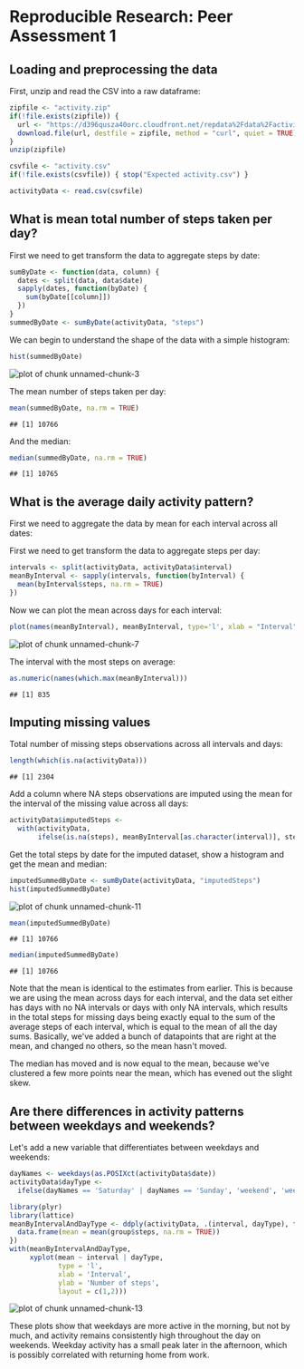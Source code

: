 # Reproducible Research: Peer Assessment 1


## Loading and preprocessing the data

First, unzip and read the CSV into a raw dataframe:


```r
zipfile <- "activity.zip"
if(!file.exists(zipfile)) {
  url <- "https://d396qusza40orc.cloudfront.net/repdata%2Fdata%2Factivity.zip"
  download.file(url, destfile = zipfile, method = "curl", quiet = TRUE)
}
unzip(zipfile)

csvfile <- "activity.csv"
if(!file.exists(csvfile)) { stop("Expected activity.csv") }

activityData <- read.csv(csvfile)
```


## What is mean total number of steps taken per day?

First we need to get transform the data to aggregate steps by date:


```r
sumByDate <- function(data, column) {
  dates <- split(data, data$date)
  sapply(dates, function(byDate) {
    sum(byDate[[column]])
  })
}
summedByDate <- sumByDate(activityData, "steps")
```

We can begin to understand the shape of the data with a simple histogram:


```r
hist(summedByDate)
```

![plot of chunk unnamed-chunk-3](figure/unnamed-chunk-3.png) 

The mean number of steps taken per day:


```r
mean(summedByDate, na.rm = TRUE)
```

```
## [1] 10766
```

And the median:


```r
median(summedByDate, na.rm = TRUE)
```

```
## [1] 10765
```

## What is the average daily activity pattern?

First we need to aggregate the data by mean for each interval across all dates:

First we need to get transform the data to aggregate steps per day:


```r
intervals <- split(activityData, activityData$interval)
meanByInterval <- sapply(intervals, function(byInterval) {
  mean(byInterval$steps, na.rm = TRUE)
})
```

Now we can plot the mean across days for each interval:


```r
plot(names(meanByInterval), meanByInterval, type='l', xlab = "Interval", ylab = "Mean")
```

![plot of chunk unnamed-chunk-7](figure/unnamed-chunk-7.png) 

The interval with the most steps on average:


```r
as.numeric(names(which.max(meanByInterval)))
```

```
## [1] 835
```

## Imputing missing values

Total number of missing steps observations across all intervals and days:


```r
length(which(is.na(activityData)))
```

```
## [1] 2304
```

Add a column where NA steps observations are imputed using the mean for the interval of the missing value across all days:


```r
activityData$imputedSteps <-
  with(activityData,
       ifelse(is.na(steps), meanByInterval[as.character(interval)], steps))
```

Get the total steps by date for the imputed dataset, show a histogram and get the mean and median:


```r
imputedSummedByDate <- sumByDate(activityData, "imputedSteps")
hist(imputedSummedByDate)
```

![plot of chunk unnamed-chunk-11](figure/unnamed-chunk-11.png) 

```r
mean(imputedSummedByDate)
```

```
## [1] 10766
```

```r
median(imputedSummedByDate)
```

```
## [1] 10766
```

Note that the mean is identical to the estimates from earlier. This is because we are using the mean across days for each interval, and the data set either has days with no NA intervals or days with only NA intervals, which results in the total steps for missing days being exactly equal to the sum of the average steps of each interval, which is equal to the mean of all the day sums. Basically, we've added a bunch of datapoints that are right at the mean, and changed no others, so the mean hasn't moved.

The median has moved and is now equal to the mean, because we've clustered a few more points near the mean, which has evened out the slight skew.

## Are there differences in activity patterns between weekdays and weekends?

Let's add a new variable that differentiates between weekdays and weekends:


```r
dayNames <- weekdays(as.POSIXct(activityData$date))
activityData$dayType <-
  ifelse(dayNames == 'Saturday' | dayNames == 'Sunday', 'weekend', 'weekday')
```


```r
library(plyr)
library(lattice)
meanByIntervalAndDayType <- ddply(activityData, .(interval, dayType), function(group) {
  data.frame(mean = mean(group$steps, na.rm = TRUE))
})
with(meanByIntervalAndDayType,
     xyplot(mean ~ interval | dayType,
            type = 'l',
            xlab = 'Interval',
            ylab = 'Number of steps',
            layout = c(1,2)))
```

![plot of chunk unnamed-chunk-13](figure/unnamed-chunk-13.png) 

These plots show that weekdays are more active in the morning, but not by much, and activity remains consistently high throughout the day on weekends. Weekday activity has a small peak later in the afternoon, which is possibly correlated with returning home from work.
